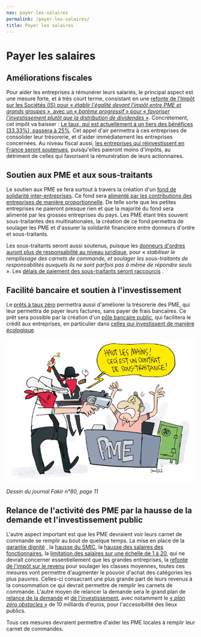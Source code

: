 ```yaml
---
nav: payer-les-salaires
permalink: /payer-les-salaires/
title: Payer les salaires
---
```


# Payer les salaires

## Améliorations fiscales

Pour aider les entreprises à rémunérer leurs salariés, le principal aspect est une mesure forte, et à très court terme, consistant en une [refonte de l'Impôt sur les Sociétés (IS) pour « _établir l'égalité devant l'impôt entre PME et grands groupes_ », avec un « _barème progressif_ » pour « _favoriser l'investissement plutôt que la distribution de dividendes_ »](https://laec.fr/s36m3). Concrètement, cet impôt va baisser : [Le taux, qui est actuellement à un tiers des bénéfices (33,33%), passera à 25%](https://avenirencommun.fr/livret-produire-france/). Cet appel d'air permettra à ces entreprises de consolider leur trésorerie, et d'aider immédiatement les entreprises concernées.
Au niveau fiscal aussi, [les entreprises qui réinvestissent en France seront soutenues](https://laec.fr/s20m3), puisqu'elles paieront moins d'impôts, au détriment de celles qui favorisent la rémunération de leurs actionnaires.

## Soutien aux PME et aux sous-traitants

Le soutien aux PME se fera surtout à travers la création d'un [fond de solidarité inter-entreprises](https://laec.fr/s21m6). Ce fond sera [alimenté par les contributions des entreprises de manière proportionnelle](https://avenirencommun.fr/livret-produire-france/). De telle sorte que les petites entreprises ne paieront presque rien et que la majorité du fond sera alimenté par les grosses entreprises du pays. Les PME étant très souvent sous-traitantes des multinationales, la création de ce fond permettra de soulager les PME et d'assurer la solidarité financière entre donneurs d'ordre et sous-traitants.

Les sous-traitants seront aussi soutenus, puisque les [donneurs d'ordres auront plus de responsabilité au niveau juridique](https://laec.fr/s21m5), pour « _stabiliser le remplissage des carnets de commande, et soulager les sous-traitants de responsabilités auxquels ils ne sont parfois pas à même de répondre seuls_ ». Les [délais de paiement des sous-traitants seront raccourcis](https://www.youtube.com/watch?v=KyD8JHPK0v8) .

## Facilité bancaire et soutien à l'investissement

Le [prêts à taux zéro](https://laec.fr/s21m3) permettra aussi d'améliorer la trésorerie des PME, qui leur permettra de payer leurs factures, sans payer de frais bancaires. Ce prêt sera possible par la création d'un [pôle bancaire public](https://avenirencommun.fr/le-livret-banques/), qui facilitera le crédit aux entreprises, en particulier dans [celles qui investissent de manière écologique](https://laec.fr/s21m1).

![Haut les mains](/assets/img-haut_les_mains.jpg)

_Dessin du journal Fakir n°80, page 11_

## Relance de l'activité des PME par la hausse de la demande et l'investissement public

L'autre aspect important est que les PME devraient voir leurs carnet de commande se remplir au bout de quelque temps. La mise en place de la [garantie dignité](https://avenirencommun.fr/le-livret-pauvrete/) , la [hausse du SMIC](https://laec.fr/s30m1), la [hausse des salaires des fonctionnaires](https://laec.fr/s30m2), la [limitation des salaires sur une échelle de 1 à 20](https://laec.fr/s29m1), qui ne devrait concerner essentiellement que les grandes entreprises, la [refonte de l'impôt sur le revenu](https://laec.fr/s36m1) pour soulager les classes moyennes, toutes ces mesures vont permettre d'augmenter le pouvoir d'achat des catégories les plus pauvres. Celles-ci consacrant une plus grande part de leurs revenus à la consommation ce qui devrait permettre de remplir les carnets de commande. L'autre moyen de relancer la demande sera le grand plan de [relance de la demande](https://patrons.insoumis.info/relancer-la-demande) et [de l'investissement](https://patrons.insoumis.info/relancer-l-investissement), avec notamment le [« _plan zéro obstacles_ »](https://laec.fr/s68m1) de 10 milliards d'euros, pour l'accessibilité des lieux publics.

Tous ces mesures devraient permettre d'aider les PME locales à remplir leur carnet de commandes.
